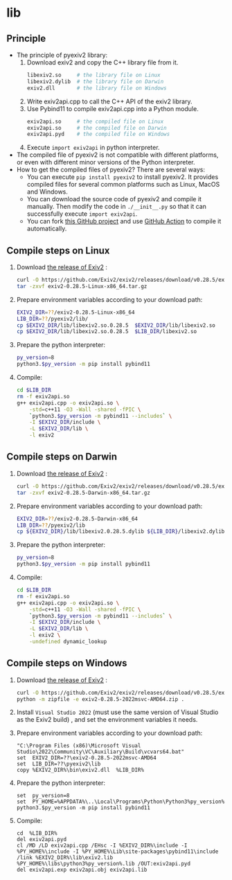# lib

## Principle

- The principle of pyexiv2 library:
  1. Download exiv2 and copy the C++ library file from it.
     ```sh
     libexiv2.so     # the library file on Linux
     libexiv2.dylib  # the library file on Darwin
     exiv2.dll       # the library file on Windows
     ```
  2. Write exiv2api.cpp to call the C++ API of the exiv2 library.
  3. Use Pybind11 to compile exiv2api.cpp into a Python module.
     ```sh
     exiv2api.so     # the compiled file on Linux
     exiv2api.so     # the compiled file on Darwin
     exiv2api.pyd    # the compiled file on Windows
     ```
  3. Execute `import exiv2api` in python interpreter.
- The compiled file of pyexiv2 is not compatible with different platforms, or even with different minor versions of the Python interpreter.
- How to get the compiled files of pyexiv2? There are several ways:
  - You can execute `pip install pyexiv2` to install pyexiv2. It provides compiled files for several common platforms such as Linux, MacOS and Windows.
  - You can download the source code of pyexiv2 and compile it manually. Then modify the code in `./__init__.py` so that it can successfully execute `import exiv2api`.
  - You can fork [this GitHub project](https://github.com/LeoHsiao1/pyexiv2) and use [GitHub Action](https://github.com/LeoHsiao1/pyexiv2/blob/master/.github/workflows/build.yml) to compile it automatically.

## Compile steps on Linux

1. Download [the release of Exiv2](https://github.com/Exiv2/exiv2/releases/tag/v0.28.5) :
    ```sh
    curl -O https://github.com/Exiv2/exiv2/releases/download/v0.28.5/exiv2-0.28.5-Linux-x86_64.tar.gz
    tar -zxvf exiv2-0.28.5-Linux-x86_64.tar.gz
    ```

2. Prepare environment variables according to your download path:
    ```sh
    EXIV2_DIR=??/exiv2-0.28.5-Linux-x86_64
    LIB_DIR=??/pyexiv2/lib/
    cp $EXIV2_DIR/lib/libexiv2.so.0.28.5  $EXIV2_DIR/lib/libexiv2.so
    cp $EXIV2_DIR/lib/libexiv2.so.0.28.5  $LIB_DIR/libexiv2.so
    ```

3. Prepare the python interpreter:
    ```sh
    py_version=8
    python3.$py_version -m pip install pybind11
    ```

4. Compile:
    ```sh
    cd $LIB_DIR
    rm -f exiv2api.so
    g++ exiv2api.cpp -o exiv2api.so \
        -std=c++11 -O3 -Wall -shared -fPIC \
        `python3.$py_version -m pybind11 --includes` \
        -I $EXIV2_DIR/include \
        -L $EXIV2_DIR/lib \
        -l exiv2
    ```

## Compile steps on Darwin

1. Download [the release of Exiv2](https://github.com/Exiv2/exiv2/releases/tag/v0.28.5) :
    ```sh
    curl -O https://github.com/Exiv2/exiv2/releases/download/v0.28.5/exiv2-0.28.5-Darwin-x86_64.tar.gz
    tar -zxvf exiv2-0.28.5-Darwin-x86_64.tar.gz
    ```

2. Prepare environment variables according to your download path:
    ```sh
    EXIV2_DIR=??/exiv2-0.28.5-Darwin-x86_64
    LIB_DIR=??/pyexiv2/lib
    cp ${EXIV2_DIR}/lib/libexiv2.0.28.5.dylib ${LIB_DIR}/libexiv2.dylib
    ```

3. Prepare the python interpreter:
    ```sh
    py_version=8
    python3.$py_version -m pip install pybind11
    ```

4. Compile:
    ```sh
    cd $LIB_DIR
    rm -f exiv2api.so
    g++ exiv2api.cpp -o exiv2api.so \
        -std=c++11 -O3 -Wall -shared -fPIC \
        `python3.$py_version -m pybind11 --includes` \
        -I $EXIV2_DIR/include \
        -L $EXIV2_DIR/lib \
        -l exiv2 \
        -undefined dynamic_lookup
    ```

## Compile steps on Windows

1. Download [the release of Exiv2](https://github.com/Exiv2/exiv2/releases/tag/v0.28.5) :
    ```sh
    curl -O https://github.com/Exiv2/exiv2/releases/download/v0.28.5/exiv2-0.28.5-2022msvc-AMD64.zip
    python -m zipfile -e exiv2-0.28.5-2022msvc-AMD64.zip .
    ```

2. Install `Visual Studio 2022` (must use the same version of Visual Studio as the Exiv2 build) , and set the environment variables it needs.

3. Prepare environment variables according to your download path:
    ```batch
    "C:\Program Files (x86)\Microsoft Visual Studio\2022\Community\VC\Auxiliary\Build\vcvars64.bat"
    set  EXIV2_DIR=??\exiv2-0.28.5-2022msvc-AMD64
    set  LIB_DIR=??\pyexiv2\lib
    copy %EXIV2_DIR%\bin\exiv2.dll  %LIB_DIR%
    ```

4. Prepare the python interpreter:
    ```batch
    set  py_version=8
    set  PY_HOME=%APPDATA%\..\Local\Programs\Python\Python3%py_version%
    python3.$py_version -m pip install pybind11
    ```

5. Compile:
    ```batch
    cd  %LIB_DIR%
    del exiv2api.pyd
    cl /MD /LD exiv2api.cpp /EHsc -I %EXIV2_DIR%\include -I %PY_HOME%\include -I %PY_HOME%\Lib\site-packages\pybind11\include /link %EXIV2_DIR%\lib\exiv2.lib %PY_HOME%\libs\python3%py_version%.lib /OUT:exiv2api.pyd
    del exiv2api.exp exiv2api.obj exiv2api.lib
    ```
